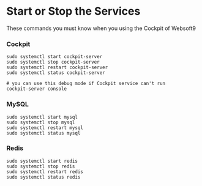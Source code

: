 # Start or Stop the Services

These commands you must know when you using the Cockpit of Websoft9

### Cockpit

```shell
sudo systemctl start cockpit-server
sudo systemctl stop cockpit-server
sudo systemctl restart cockpit-server
sudo systemctl status cockpit-server

# you can use this debug mode if Cockpit service can't run
cockpit-server console
```

### MySQL

```shell
sudo systemctl start mysql
sudo systemctl stop mysql
sudo systemctl restart mysql
sudo systemctl status mysql
```

### Redis

```shell
sudo systemctl start redis
sudo systemctl stop redis
sudo systemctl restart redis
sudo systemctl status redis
```
